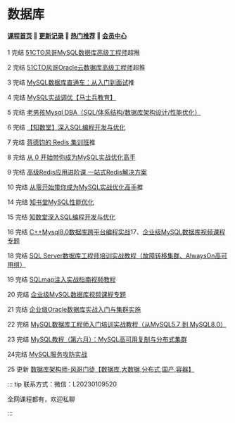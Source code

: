 # 数据库

#### [**课程首页**](../../README.md) 💖 [**更新记录**](./gxjl-2023.md) 💖 [**热门推荐**](./rmtj.md) 💖 [**会员中心**](./vip.md)

1 完结 [51CTO风哥MySQL数据库高级工程师](https://edu.51cto.com/mic-position/303.html)超推

2 完结 [51CTO风哥Oracle云数据库高级工程师](https://e.51cto.com/training_131.html)超推

3 完结 [MySQL数据库直通车：从入门到面试](https://coding.imooc.com/learningpath/route?pathId=6)推

4 完结 [MySQL实战调优【马士兵教育】](https://ke.qq.com/course/3168569)

5 完结 [老男孩Mysql DBA（SQL/体系结构/数据库架构设计/性能优化）](https://edu.51cto.com/course/24231.html)

6 完结 [【知数堂】深入SQL编程开发与优化](https://ke.qq.com/course/1346083)

7 完结 [蒋德钧的 Redis 集训班](https://time.geekbang.org/course/intro/396)推

8 完结 [从 0 开始带你成为MySQL实战优化高手](https://time.geekbang.org/course/intro/396)

9 完结 [高级Redis应用进阶课 一站式Redis解决方案](https://coding.imooc.com/class/467.html)

10 完结 [从零开始带你成为MySQL实战优化高手](https://coding.imooc.com/class/467.html)推

14 完结 [知书堂MySQL性能优化](https://ke.qq.com/course/479779)

15 完结 [知数堂深入SQL编程开发与优化](https://ke.qq.com/course/1346083)

16 完结 [C++Mysql8.0数据库跨平台编程实战](https://edu.51cto.com/course/16608.html)17、[企业级MySQL数据库视频课程专题](https://edu.51cto.com/topic/1619.html)

18 完结 [SQL Server数据库工程师培训实战教程（故障转移集群、AlwaysOn高可用组）](https://edu.51cto.com/course/23927.html)

19 完结 [SQLmap注入实战指南视频教程](https://edu.51cto.com/course/14724.html)

20 完结 [企业级MySQL数据库视频课程专题](https://edu.51cto.com/topic/1619.html)

21 完结 [企业级Oracle数据库实战入门与集群实施](https://edu.51cto.com/course/8575.html)

22 完结 [MySQL数据库工程师入门培训实战教程（从MySQL5.7 到 MySQL8.0）](https://edu.51cto.com/course/17895.html)

23 完结 [MySQL教程（第六月）：MySQL高可用复制与分布式集群](https://edu.51cto.com/topic/1622.html)

24完结 [MySQL服务攻防实战](https://edu.51cto.com/course/24957.html)

25 更新 [数据库架构师-风哥门徒【数据库,大数据,分布式,国产,容器】](https://edu.51cto.com/topic/5638.html)

::: tip
联系方式：微信：L20230109520

全网课程都有，欢迎私聊

 

:::